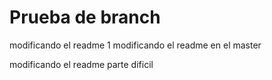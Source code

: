 # Prueba de branch

modificando el readme 1
modificando el readme en el master

modificando el readme parte dificil
